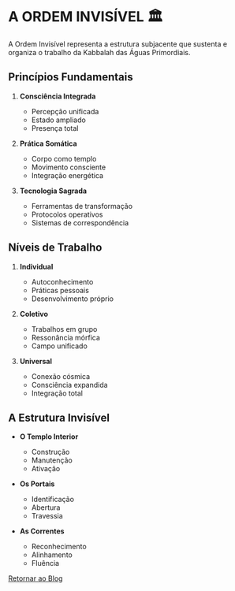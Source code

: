 # A ORDEM INVISÍVEL 🏛️

A Ordem Invisível representa a estrutura subjacente que sustenta e organiza o trabalho da Kabbalah das Águas Primordiais.

## Princípios Fundamentais

1. **Consciência Integrada**
   - Percepção unificada
   - Estado ampliado
   - Presença total

2. **Prática Somática**
   - Corpo como templo
   - Movimento consciente
   - Integração energética

3. **Tecnologia Sagrada**
   - Ferramentas de transformação
   - Protocolos operativos
   - Sistemas de correspondência

## Níveis de Trabalho

1. **Individual**
   - Autoconhecimento
   - Práticas pessoais
   - Desenvolvimento próprio

2. **Coletivo**
   - Trabalhos em grupo
   - Ressonância mórfica
   - Campo unificado

3. **Universal**
   - Conexão cósmica
   - Consciência expandida
   - Integração total

## A Estrutura Invisível

- **O Templo Interior**
  - Construção
  - Manutenção
  - Ativação

- **Os Portais**
  - Identificação
  - Abertura
  - Travessia

- **As Correntes**
  - Reconhecimento
  - Alinhamento
  - Fluência

[Retornar ao Blog](https://kabbalahdasaguasprimordiais.blogspot.com/)

